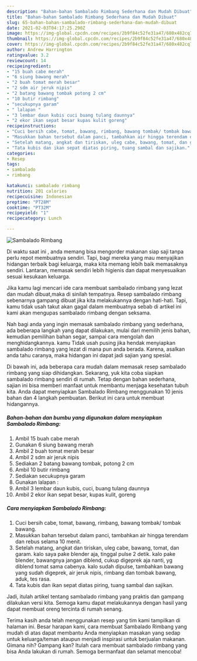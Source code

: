 ```yaml
---
description: "Bahan-bahan Sambalado Rimbang Sederhana dan Mudah Dibuat"
title: "Bahan-bahan Sambalado Rimbang Sederhana dan Mudah Dibuat"
slug: 65-bahan-bahan-sambalado-rimbang-sederhana-dan-mudah-dibuat
date: 2021-02-03T04:17:25.290Z
image: https://img-global.cpcdn.com/recipes/2b9f84c52fe31a47/680x482cq70/sambalado-rimbang-foto-resep-utama.jpg
thumbnail: https://img-global.cpcdn.com/recipes/2b9f84c52fe31a47/680x482cq70/sambalado-rimbang-foto-resep-utama.jpg
cover: https://img-global.cpcdn.com/recipes/2b9f84c52fe31a47/680x482cq70/sambalado-rimbang-foto-resep-utama.jpg
author: Andrew Harrington
ratingvalue: 3.2
reviewcount: 14
recipeingredient:
- "15 buah cabe merah"
- "6 siung bawang merah"
- "2 buah tomat merah besar"
- "2 sdm air jeruk nipis"
- "2 batang bawang tombak potong 2 cm"
- "10 butir rimbang"
- "secukupnya garam"
- " lalapan "
- "3 lembar daun kubis cuci buang tulang daunnya"
- "2 ekor ikan sepat besar kupas kulit goreng"
recipeinstructions:
- "Cuci bersih cabe, tomat, bawang, rimbang, bawang tombak/ tombak bawang."
- "Masukkan bahan tersebut dalam panci, tambahkan air hingga terendam dan rebus selama 10 menit."
- "Setelah matang, angkat dan tiriskan, uleg cabe, bawang, tomat, dan garam. kalo saya pake blender aja, tinggal pulse 2 detik. kalo pake blender, bawangnya jangan diblend, cukup digeprek aja nanti, yg diblend tomat sama cabenya. kalo sudah dipulse, tambahkan bawang yang sudah digeprek, air jeruk nipis, rimbang dan tombak bawang, aduk, tes rasa."
- "Tata kubis dan ikan sepat diatas piring, tuang sambal dan sajikan."
categories:
- Resep
tags:
- sambalado
- rimbang

katakunci: sambalado rimbang 
nutrition: 201 calories
recipecuisine: Indonesian
preptime: "PT28M"
cooktime: "PT32M"
recipeyield: "1"
recipecategory: Lunch

---
```



![Sambalado Rimbang](https://img-global.cpcdn.com/recipes/2b9f84c52fe31a47/680x482cq70/sambalado-rimbang-foto-resep-utama.jpg)

Di waktu  saat ini , anda memang bisa mengorder makanan siap saji tanpa perlu repot membuatnya sendiri. Tapi, bagi mereka yang mau menyajikan hidangan terbaik bagi keluarga, maka kita memang lebih baik memasaknya sendiri. Lantaran, memasak sendiri lebih higienis dan dapat menyesuaikan sesuai kesukaan keluarga.

Jika kamu lagi mencari ide cara membuat sambalado rimbang yang lezat dan mudah dibuat,maka di sinilah tempatnya. Resep sambalado rimbang  sebenarnya gampang dibuat jika kita melakukannya dengan hati-hati. Tapi, kamu tidak usah takut akan gagal dalam membuatnya 
sebab di artikel ini kami akan mengupas sambalado rimbang dengan seksama.  



Nah bagi anda yang ingin memasak sambalado rimbang yang sederhana, ada beberapa langkah yang dapat dilakukan, mulai dari memilih jenis bahan, kemudian pemilihan bahan segar, sampai cara mengolah dan menghidangkannya. kamu Tidak usah pusing jika hendak menyiapkan sambalado rimbang yang lezat di mana pun anda berada. Karena, asalkan anda  tahu caranya, maka hidangan ini dapat jadi sajian yang spesial.

Di bawah ini, ada beberapa cara mudah dalam memasak resep sambalado rimbang yang siap dihidangkan. Sekarang, yuk kita coba siapkan sambalado rimbang sendiri di rumah. Tetap dengan bahan sederhana, sajian ini bisa memberi manfaat untuk membantu menjaga kesehatan tubuh kita. Anda dapat menyiapkan Sambalado Rimbang menggunakan 10 jenis bahan dan 4 langkah pembuatan. Berikut ini cara untuk membuat hidangannya.

<!--inarticleads1-->

##### Bahan-bahan dan bumbu yang digunakan dalam menyiapkan Sambalado Rimbang:

1. Ambil 15 buah cabe merah
1. Gunakan 6 siung bawang merah
1. Ambil 2 buah tomat merah besar
1. Ambil 2 sdm air jeruk nipis
1. Sediakan 2 batang bawang tombak, potong 2 cm
1. Ambil 10 butir rimbang
1. Sediakan secukupnya garam
1. Gunakan  lalapan :
1. Ambil 3 lembar daun kubis, cuci, buang tulang daunnya
1. Ambil 2 ekor ikan sepat besar, kupas kulit, goreng




<!--inarticleads2-->

##### Cara menyiapkan Sambalado Rimbang:

1. Cuci bersih cabe, tomat, bawang, rimbang, bawang tombak/ tombak bawang.
1. Masukkan bahan tersebut dalam panci, tambahkan air hingga terendam dan rebus selama 10 menit.
1. Setelah matang, angkat dan tiriskan, uleg cabe, bawang, tomat, dan garam. kalo saya pake blender aja, tinggal pulse 2 detik. kalo pake blender, bawangnya jangan diblend, cukup digeprek aja nanti, yg diblend tomat sama cabenya. kalo sudah dipulse, tambahkan bawang yang sudah digeprek, air jeruk nipis, rimbang dan tombak bawang, aduk, tes rasa.
1. Tata kubis dan ikan sepat diatas piring, tuang sambal dan sajikan.




Jadi, itulah artikel tentang  sambalado rimbang  yang praktis dan gampang dilakukan versi kita. Semoga kamu dapat melakukannya dengan hasil yang dapat membuat oreng tercinta di rumah senang. 

Terima kasih anda telah menggunakan resep yang tim kami tampilkan di halaman ini. Besar harapan kami, cara membuat  Sambalado Rimbang yang mudah di atas dapat membantu Anda menyiapkan masakan yang sedap untuk keluarga/teman ataupun menjadi inspirasi untuk berjualan makanan. Gimana nih? Gampang kan? Itulah cara membuat sambalado rimbang yang bisa Anda lakukan di rumah. Semoga bermanfaat dan selamat mencoba!

